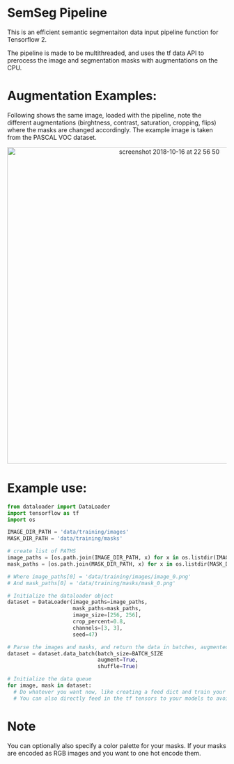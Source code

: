 # SemSeg Pipeline
This is an efficient semantic segmentaiton data input pipeline function for Tensorflow 2.

The pipeline is made to be multithreaded, and uses the tf data API to prerocess the image and segmentation masks with augmentations on the CPU.

# Augmentation Examples:
Following shows the same image, loaded with the pipeline, note the different augmentations (birghtness, contrast, saturation, cropping, flips) where the masks are changed accordingly. The example image is taken from the PASCAL VOC dataset.

<p align="center">
<img width="728" alt="screenshot 2018-10-16 at 22 56 50" src="https://user-images.githubusercontent.com/4294680/68091937-2e74f380-fe86-11e9-9d4d-87cf1b81a4ea.gif">
</p>


# Example use:

```python 
from dataloader import DataLoader
import tensorflow as tf
import os

IMAGE_DIR_PATH = 'data/training/images'
MASK_DIR_PATH = 'data/training/masks'

# create list of PATHS
image_paths = [os.path.join(IMAGE_DIR_PATH, x) for x in os.listdir(IMAGE_DIR_PATH) if x.endswith('.png')]
mask_paths = [os.path.join(MASK_DIR_PATH, x) for x in os.listdir(MASK_DIR_PATH) if x.endswith('.png')]

# Where image_paths[0] = 'data/training/images/image_0.png' 
# And mask_paths[0] = 'data/training/masks/mask_0.png'

# Initialize the dataloader object
dataset = DataLoader(image_paths=image_paths,
                     mask_paths=mask_paths,
                     image_size=[256, 256],
                     crop_percent=0.8,
                     channels=[3, 3],
                     seed=47)

# Parse the images and masks, and return the data in batches, augmented optionally.
dataset = dataset.data_batch(batch_size=BATCH_SIZE
                             augment=True, 
                             shuffle=True)

# Initialize the data queue
for image, mask in dataset:      
  # Do whatever you want now, like creating a feed dict and train your models,
  # You can also directly feed in the tf tensors to your models to avoid using a feed dict.

```

# Note
You can optionally also specify a color palette for your masks. If your masks are encoded as RGB images and you want to one hot encode them.
